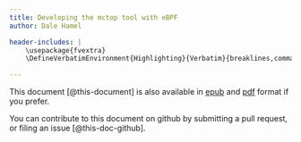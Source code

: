 ```yaml
---
title: Developing the mctop tool with eBPF
author: Dale Hamel

header-includes: |
    \usepackage{fvextra}
    \DefineVerbatimEnvironment{Highlighting}{Verbatim}{breaklines,commandchars=\\\{\}}

---
```


This document [@this-document] is also available in [epub](./output/doc.epub)
and [pdf](./output/doc.pdf) format if you prefer.

You can contribute to this document on github by submitting a pull request, or
filing an issue [@this-doc-github].
